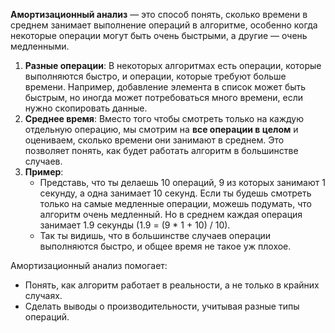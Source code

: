 **Амортизационный анализ** — это способ понять, сколько времени в среднем занимает выполнение операций в алгоритме, особенно когда некоторые операции могут быть очень быстрыми, а другие — очень медленными.

1. **Разные операции**: В некоторых алгоритмах есть операции, которые выполняются быстро, и операции, которые требуют больше времени. Например, добавление элемента в список может быть быстрым, но иногда может потребоваться много времени, если нужно скопировать данные.
2. **Среднее время**: Вместо того чтобы смотреть только на каждую отдельную операцию, мы смотрим на **все операции в целом** и оцениваем, сколько времени они занимают в среднем. Это позволяет понять, как будет работать алгоритм в большинстве случаев.
3. **Пример**:
    - Представь, что ты делаешь 10 операций, 9 из которых занимают 1 секунду, а одна занимает 10 секунд. Если ты будешь смотреть только на самые медленные операции, можешь подумать, что алгоритм очень медленный. Но в среднем каждая операция занимает 1.9 секунды (1.9 = (9 * 1 + 10) / 10).
    - Так ты видишь, что в большинстве случаев операции выполняются быстро, и общее время не такое уж плохое.

Амортизационный анализ помогает:

- Понять, как алгоритм работает в реальности, а не только в крайних случаях.
- Сделать выводы о производительности, учитывая разные типы операций.
